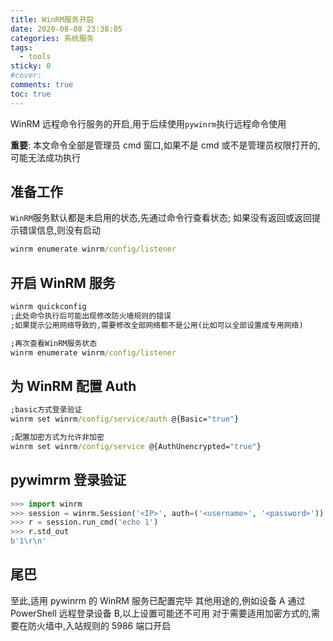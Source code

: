 ```yaml
---
title: WinRM服务开启
date: 2020-08-08 23:38:05
categories: 系统服务
tags:
  - tools
sticky: 0
#cover:
comments: true
toc: true
---
```


WinRM 远程命令行服务的开启,用于后续使用`pywinrm`执行远程命令使用

<!-- more -->

**重要**: 本文命令全部是管理员 cmd 窗口,如果不是 cmd 或不是管理员权限打开的,可能无法成功执行

## 准备工作

`WinRM`服务默认都是未启用的状态,先通过命令行查看状态;
如果没有返回或返回提示错误信息,则没有启动

```bat
winrm enumerate winrm/config/listener
```

## 开启 WinRM 服务

```bat
winrm quickconfig
;此处命令执行后可能出现修改防火墙规则的错误
;如果提示公用网络导致的,需要修改全部网络都不是公用(比如可以全部设置成专用网络)

;再次查看WinRM服务状态
winrm enumerate winrm/config/listener
```

## 为 WinRM 配置 Auth

```bat
;basic方式登录验证
winrm set winrm/config/service/auth @{Basic="true"}

;配置加密方式为允许非加密
winrm set winrm/config/service @{AuthUnencrypted="true"}
```

## pywimrm 登录验证

```python
>>> import winrm
>>> session = winrm.Session('<IP>', auth=('<username>', '<password>'))
>>> r = session.run_cmd('echo 1')
>>> r.std_out
b'1\r\n'
```

## 尾巴

至此,适用 pywinrm 的 WinRM 服务已配置完毕
其他用途的,例如设备 A 通过 PowerShell 远程登录设备 B,以上设置可能还不可用
对于需要适用加密方式的,需要在防火墙中,入站规则的 5986 端口开启
